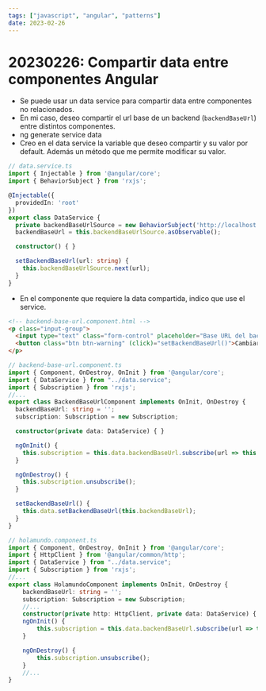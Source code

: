 ```yaml
---
tags: ["javascript", "angular", "patterns"]
date: 2023-02-26
---
```


# 20230226: Compartir data entre componentes Angular

<TagsLinks />

- Se puede usar un data service para compartir data entre componentes no relacionados.
- En mi caso, deseo compartir el url base de un backend (`backendBaseUrl`) entre distintos componentes.
- ng generate service data
- Creo en el data service la variable que deseo compartir y su valor por default. Además un método que me permite modificar su valor.

```ts
// data.service.ts
import { Injectable } from '@angular/core';
import { BehaviorSubject } from 'rxjs';

@Injectable({
  providedIn: 'root'
})
export class DataService {
  private backendBaseUrlSource = new BehaviorSubject('http://localhost:3000');
  backendBaseUrl = this.backendBaseUrlSource.asObservable();

  constructor() { }

  setBackendBaseUrl(url: string) {
    this.backendBaseUrlSource.next(url);
  }
}
```

- En el componente que requiere la data compartida, indico que use el service.

```html
<!-- backend-base-url.component.html -->
<p class="input-group">
  <input type="text" class="form-control" placeholder="Base URL del backend" [(ngModel)]="backendBaseUrl">
  <button class="btn btn-warning" (click)="setBackendBaseUrl()">Cambiar</button>
</p>
```

```ts
// backend-base-url.component.ts
import { Component, OnDestroy, OnInit } from '@angular/core';
import { DataService } from "../data.service";
import { Subscription } from 'rxjs';
//...
export class BackendBaseUrlComponent implements OnInit, OnDestroy {
  backendBaseUrl: string = '';
  subscription: Subscription = new Subscription;

  constructor(private data: DataService) { }

  ngOnInit() {
    this.subscription = this.data.backendBaseUrl.subscribe(url => this.backendBaseUrl = url);
  }

  ngOnDestroy() {
    this.subscription.unsubscribe();
  }

  setBackendBaseUrl() {
    this.data.setBackendBaseUrl(this.backendBaseUrl);
  }
}
```

```ts
// holamundo.component.ts
import { Component, OnDestroy, OnInit } from '@angular/core';
import { HttpClient } from '@angular/common/http';
import { DataService } from "../data.service";
import { Subscription } from 'rxjs';
//...
export class HolamundoComponent implements OnInit, OnDestroy {
	backendBaseUrl: string = '';
	subscription: Subscription = new Subscription;
	//...
	constructor(private http: HttpClient, private data: DataService) { }
	ngOnInit() {
	    this.subscription = this.data.backendBaseUrl.subscribe(url => this.backendBaseUrl = url);
	}

	ngOnDestroy() {
	    this.subscription.unsubscribe();
	}
	//...
}
```